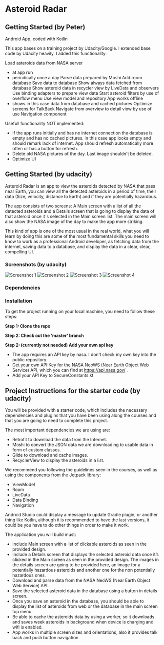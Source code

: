 # Asteroid Radar

## Getting Started (by Peter)

Android App, coded with Kotlin

This app bases on a training project by Udacity/Google.
I extended base code by Udacity heavily.
I added this functionality:

Load asteroids data from NASA server
- at app run 
- periodically once a day
Parse data prepared by Moshi
Add room database
Save data to database
Show always data fetched from database
Show asteroid data in recycler view by LiveData and observers
Use binding adapters to prepare view data
Start asteroid filters by use of overflow menu
Use view model and repository
App works offline
- shows in this case data from database and cached pictures
Opitimize screens for TalkBack
Navigate from overview to detail view by use of use Navigation component

Usefull functionality NOT implemented:
- If the app runs initially and has no internet connection the database is empty and has no cached pictures. In this case app looks empty and should remark lack of internet. App should refresh automatically more often or has a button for refresh.
- Delete old NASA pictures of the day. Last image shouldn't be deleted.
- Optimize UI

## Getting Started (by udacity)

Asteroid Radar is an app to view the asteroids detected by NASA that pass near Earth, you can view all the detected asteroids in a period of time, their data (Size, velocity, distance to Earth) and if they are potentially hazardous.

The app consists of two screens: A Main screen with a list of all the detected asteroids and a Details screen that is going to display the data of that asteroid once it´s selected in the Main screen list. The main screen will also show the NASA image of the day to make the app more striking.

This kind of app is one of the most usual in the real world, what you will learn by doing this are some of the most fundamental skills you need to know to work as a professional Android developer, as fetching data from the internet, saving data to a database, and display the data in a clear, clear, compelling UI.

### Screenshots (by udacity)

![Screenshot 1](starter/screenshots/screen_1.png)
![Screenshot 2](starter/screenshots/screen_2.png)
![Screenshot 3](starter/screenshots/screen_3.png)
![Screenshot 4](starter/screenshots/screen_4.png)

### Dependencies

### Installation

To get the project running on your local machine, you need to follow these steps:

**Step 1: Clone the repo**

**Step 2: Check out the ‘master’ branch**

**Step 2: (currently not needed) Add your own api key**
- The app requires an API key by nasa. I don't check my own key into the public repository
- Get your own API Key for the NASA NeoWS (Near Earth Object Web Service) API, which you can find at https://api.nasa.gov/ .
- Add your API Key to SecureConstants.kt

## Project Instructions for the starter code (by udacity)

You will be provided with a starter code, which includes the necessary dependencies and plugins that you have been using along the courses and that you are going to need to complete this project. 

The most important dependencies we are using are:
- Retrofit to download the data from the Internet.
- Moshi to convert the JSON data we are downloading to usable data in form of custom classes.
- Glide to download and cache images.
- RecyclerView to display the asteroids in a list.

We recommend you following the guidelines seen in the courses, as well as using the components from the Jetpack library:
- ViewModel
- Room
- LiveData
- Data Binding
- Navigation

Android Studio could display a message to update Gradle plugin, or another thing like Kotlin, although it is recommended to have the last versions, it could be you have to do other things in order to make it work.

The application you will build must:
- Include Main screen with a list of clickable asteroids as seen in the provided design.
- Include a Details screen that displays the selected asteroid data once it’s clicked in the Main screen as seen in the provided design. The images in the details screen are going to be provided here, an image for a potentially hazardous asteroids and another one for the non potentially hazardous ones.
- Download and parse data from the NASA NeoWS (Near Earth Object Web Service) API.
- Save the selected asteroid data in the database using a button in details screen.
- Once you save an asteroid in the database, you should be able to display the list of asteroids from web or the database in the main screen top menu.
- Be able to cache the asteroids data by using a worker, so it downloads and saves week asteroids in background when device is charging and wifi is enabled.
- App works in multiple screen sizes and orientations, also it provides talk back and push button navigation.
